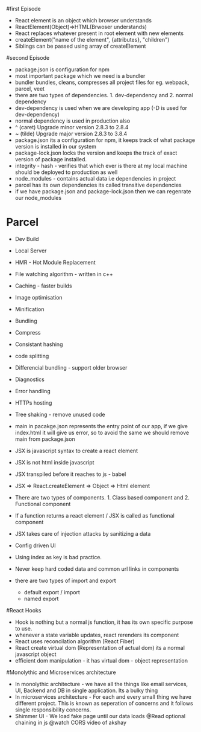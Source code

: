 #first Episode
* React element is an object which browser understands
* ReactElement(Object)=>HTML(Brwoser understands)
* React replaces whatever present in root element with new elements
* createElement("name of the element", {attributes}, "children")
* Siblings can be passed using array of createElement

#second Episode
* package.json is configuration for npm
* most important package which we need is a bundler
* bundler bundles, cleans, compresses all project files for eg. webpack, parcel, veet
* there are two types of dependencies. 1. dev-dependency and 2. normal dependency
* dev-dependency is used when we are developing app (-D is used for dev-dependency)
* normal dependency is used in production also
* ^ (caret) Upgrade minor version 2.8.3 to 2.8.4
* ~ (tilde) Upgrade major version 2.8.3 to 3.8.4
* package.json its a configuration for npm, it keeps track of what package version is installed in our system
* package-lock.json locks the version and keeps the track of exact version of package installed.
* integrity - hash - verifies that which ever is there at my local machine should be deployed to production as well
* node_modules - contains actual data i.e dependencies in project
* parcel has its own dependencies its called transitive dependencies
* if we have package.json and package-lock.json then we can regenrate our node_modules

# Parcel
* Dev Build
* Local Server 
* HMR - Hot Module Replacement
* File watching algorithm - written in c++
* Caching - faster builds 
* Image optimisation 
* Minification 
* Bundling 
* Compress
* Consistant hashing
* code splitting
* Differencial bundling - support older browser
* Diagnostics
* Error handling
* HTTPs hosting
* Tree shaking - remove unused code
* main in pacakge.json represents the entry point of our app, if we give index.html it will give us error, so to avoid the same we should remove main from package.json
* JSX is javascript syntax to create a react element
* JSX is not html inside javascript
* JSX transpiled before it reaches to js - babel
* JSX => React.createElement => Object => Html element
* There are two types of components. 1. Class based component and 2. Functional component
* If a function returns a react element / JSX is called as functional component
* JSX takes care of injection attacks by sanitizing a data
* Config driven UI
* Using index as key is bad practice.
* Never keep hard coded data and common url links in components

* there are two types of import and export 
    - default export / import
    - named export

#React Hooks
* Hook is nothing but a normal js function, it has its own specific purpose to use.
* whenever a state variable updates, react rerenders its component
* React uses reconcilation algorithm (React Fiber)
* React create virtual dom (Representation of actual dom) its a normal javascript object 
* efficient dom manipulation - it has virtual dom - object representation

#Monolythic and Microservices architecture
* In monolythic architecture - we have all the things like email services, UI, Backend and DB in single application. Its a bulky thing
* In microservices architecture - For each and every small thing we have different project. This is known as seperation of concerns and it follows single responsibility concerns.
* Shimmer UI - We load fake page until our data loads
@Read optional chaining in js
@watch CORS video of akshay


